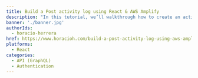 ```yaml
---
title: Build a Post activity log using React & AWS Amplify
description: "In this tutorial, we’ll walkthrough how to create an activity log using AWS Amplify, GraphQL & React."
banner: './banner.jpg'
authorIds:
  - horacio-herrera
href: https://www.horacioh.com/build-a-post-activity-log-using-aws-amplify-and-react/?utm_source=social&utm_medium=aws-community&utm_campaign=guest-post-aws-community
platforms:
  - React
categories:
  - API (GraphQL)
  - Authentication
---
```

